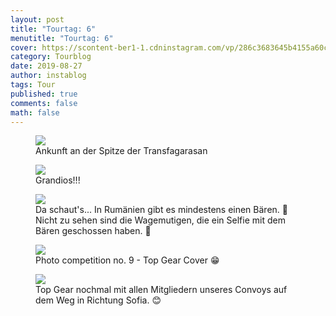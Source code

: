 ```yaml
---
layout: post
title: "Tourtag: 6"
menutitle: "Tourtag: 6"
cover: https://scontent-ber1-1.cdninstagram.com/vp/286c3683645b4155a60c2b9b091fe6c1/5E152B49/t51.2885-15/e35/68875642_1094875830723749_3555201449179287400_n.jpg?_nc_ht=scontent-ber1-1.cdninstagram.com
category: Tourblog
date: 2019-08-27
author: instablog
tags: Tour
published: true
comments: false
math: false
---
```


<figure><img src="https://scontent-ber1-1.cdninstagram.com/vp/d3512f9bbbf47718835dab5c75df6265/5DF70C7F/t51.2885-15/e35/67409834_380832032812528_7889257519420216014_n.jpg?_nc_ht=scontent-ber1-1.cdninstagram.com"/> <figcaption>Ankunft an der Spitze der Transfagarasan</figcaption></figure>
<figure><img src="https://scontent-ber1-1.cdninstagram.com/vp/286c3683645b4155a60c2b9b091fe6c1/5E152B49/t51.2885-15/e35/68875642_1094875830723749_3555201449179287400_n.jpg?_nc_ht=scontent-ber1-1.cdninstagram.com"/> <figcaption>Grandios!!!</figcaption></figure>
<figure><img src="https://scontent-ber1-1.cdninstagram.com/vp/859536daabe6ed47d2b19e56cbdf5f45/5E082908/t51.2885-15/e35/67405790_383794525615916_2527494755757705768_n.jpg?_nc_ht=scontent-ber1-1.cdninstagram.com"/> <figcaption>Da schaut&#x27;s... In Rumänien gibt es mindestens einen Bären. 🐻 Nicht zu sehen sind die Wagemutigen, die ein Selfie mit dem Bären geschossen haben. 📸</figcaption></figure>
<figure><img src="https://scontent-ber1-1.cdninstagram.com/vp/60cc622c70d2213cb6f4970b86d504a7/5E0BA67C/t51.2885-15/e35/69646237_943144749354755_9153959283485552930_n.jpg?_nc_ht=scontent-ber1-1.cdninstagram.com"/> <figcaption>Photo competition no. 9 - Top Gear Cover 😁</figcaption></figure>
<figure><img src="https://scontent-ber1-1.cdninstagram.com/vp/30c463320f58b1c142be9520f7fc0b47/5E0C828C/t51.2885-15/e35/67356028_394093894546523_3193310447466651458_n.jpg?_nc_ht=scontent-ber1-1.cdninstagram.com"/> <figcaption>Top Gear nochmal mit allen Mitgliedern unseres Convoys auf dem Weg in Richtung Sofia. 😊</figcaption></figure>
